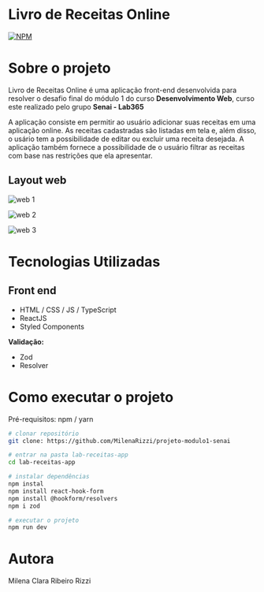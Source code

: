 # Livro de Receitas Online

[![NPM](https://img.shields.io/npm/l/react)](https://github.com/MilenaRizzi/projeto-modulo1-senai/blob/main/LICENSE)

# Sobre o projeto

Livro de Receitas Online é uma aplicação front-end desenvolvida para resolver o desafio final do módulo 1 do curso **Desenvolvimento Web**, curso este realizado pelo grupo **Senai - Lab365**

A aplicação consiste em permitir ao usuário adicionar suas receitas em uma aplicação online. As receitas cadastradas são listadas em tela e, além disso, o usário tem a possibilidade de editar ou excluir uma receita desejada. A aplicação também fornece a possibilidade de o usuário filtrar as receitas com base nas restrições que ela apresentar.

## Layout web

![web 1](https://github.com/MilenaRizzi/projeto-modulo1-senai/assets/116590085/3a31debe-365a-4cfd-aef6-5414d8b42512)

![web 2](https://github.com/MilenaRizzi/projeto-modulo1-senai/assets/116590085/eb82c62b-2b44-448b-a0be-f938715acf7d)

![web 3](https://github.com/MilenaRizzi/projeto-modulo1-senai/assets/116590085/963e889d-56d8-4192-92ea-827c2f1f4b5a)

# Tecnologias Utilizadas

## Front end

- HTML / CSS / JS / TypeScript
- ReactJS
- Styled Components

**Validação:**

- Zod
- Resolver

# Como executar o projeto

Pré-requisitos: npm / yarn

```bash
# clonar repositório
git clone: https://github.com/MilenaRizzi/projeto-modulo1-senai

# entrar na pasta lab-receitas-app
cd lab-receitas-app

# instalar dependências
npm instal
npm install react-hook-form
npm install @hookform/resolvers
npm i zod

# executar o projeto
npm run dev
```

# Autora

Milena Clara Ribeiro Rizzi
